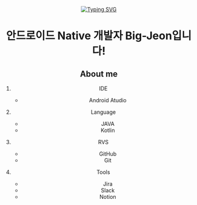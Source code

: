 <div align="center">

[![Typing SVG](https://readme-typing-svg.herokuapp.com/?color=6796e5&lines=hi,+i'm+AOSdeveloper&font=Dancing+Script&size=50&center=true&vCenter=true&width=600&height=80)](https://git.io/typing-svg)
<!--font: https://fonts.google.com/specimen/Redressed   Redressed,Festive --> 

# 안드로이드 Native 개발자 Big-Jeon입니다!

## About me

1. IDE
   * Android Atudio
     
2. Language
   * JAVA
   * Kotlin
     
3. RVS
   * GitHub
   * Git
     
4. Tools
   * Jira
   * Slack
   * Notion
